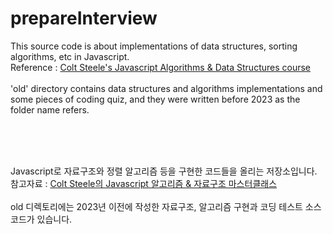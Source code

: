 # prepareInterview


This source code is about implementations of data structures, sorting algorithms, etc in Javascript.<br/>
Reference : [Colt Steele's Javascript Algorithms & Data Structures course](https://www.udemy.com/course/best-javascript-data-structures/)
<br/><br/>
'old' directory contains data structures and algorithms implementations and some pieces of coding quiz, and they were written before 2023 as the folder name refers.

<br/>
<br/>
<br/>


Javascript로 자료구조와 정렬 알고리즘 등을 구현한 코드들을 올리는 저장소입니다.<br/>
참고자료 : [Colt Steele의 Javascript 알고리즘 & 자료구조 마스터클래스](https://www.udemy.com/course/best-javascript-data-structures/)
<br/><br/>
old 디렉토리에는 2023년 이전에 작성한 자료구조, 알고리즘 구현과 코딩 테스트 소스코드가 있습니다.